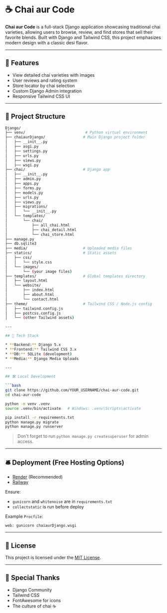 # ☕ Chai aur Code

**Chai aur Code** is a full-stack Django application showcasing traditional chai varieties, allowing users to browse, review, and find stores that sell their favorite blends. Built with Django and Tailwind CSS, this project emphasizes modern design with a classic desi flavor.

---

## 🚀 Features

* View detailed chai varieties with images
* User reviews and rating system
* Store locator by chai selection
* Custom Django Admin integration
* Responsive Tailwind CSS UI

---

## 📂 Project Structure

```bash
Django/
├── venv/                           # Python virtual environment
├── chaiaurDjango/                 # Main Django project folder
│   ├── __init__.py
│   ├── asgi.py
│   ├── settings.py
│   ├── urls.py
│   ├── views.py
│   ├── wsgi.py
├── chai/                          # Django app
│   ├── __init__.py
│   ├── admin.py
│   ├── apps.py
│   ├── forms.py
│   ├── models.py
│   ├── urls.py
│   ├── views.py
│   ├── migrations/
│   │   └── __init__.py
│   └── templates/
│       └── chai/
│           ├── all_chai.html
│           ├── chai_detail.html
│           └── chai_store.html
├── manage.py
├── db.sqlite3
├── media/                         # Uploaded media files
├── statics/                       # Static assets
│   ├── css/
│   │   └── style.css
│   └── images/
│       └── (your image files)
├── templates/                     # Global templates directory
│   ├── layout.html
│   └── website/
│       ├── index.html
│       ├── about.html
│       └── contact.html
├── theme/                         # Tailwind CSS / Node.js config
│   ├── tailwind.config.js
│   ├── postcss.config.js
│   └── (other Tailwind assets)

---

## 💪 Tech Stack

* **Backend:** Django 5.x
* **Frontend:** Tailwind CSS 3.x
* **DB:** SQLite (development)
* **Media:** Django Media Uploads

---

## 🛠️ Local Development

```bash
git clone https://github.com/YOUR_USERNAME/chai-aur-code.git
cd chai-aur-code

python -m venv .venv
source .venv/bin/activate   # Windows: .venv\Scripts\activate

pip install -r requirements.txt
python manage.py migrate
python manage.py runserver
```

> Don't forget to run `python manage.py createsuperuser` for admin access.

---

## 🛎️ Deployment (Free Hosting Options)

* [Render](https://render.com) (Recommended)
* [Railway](https://railway.app)

Ensure:

* `gunicorn` and `whitenoise` are in `requirements.txt`
* `collectstatic` is run before deploy

Example `Procfile`:

```
web: gunicorn chaiaurDjango.wsgi
```

---

## 📝 License

This project is licensed under the [MIT License](LICENSE).

---

## 🙏 Special Thanks

* Django Community
* Tailwind CSS
* FontAwesome for icons
* The culture of chai ☕
